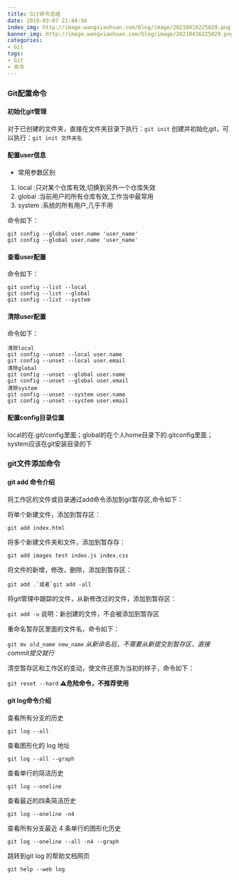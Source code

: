 ```yaml
---
title: Git命令总结
date: 2019-03-07 21:44:56
index_img: http://image.wangxiaohuan.com/blog/image/20210416225029.png
banner_img: http://image.wangxiaohuan.com/blog/image/20210416225029.png
categories:
- Git
tags:
- Git
- 命令
---
```


### Git配置命令



#### 初始化git管理

对于已创建的文件夹，直接在文件夹目录下执行：`git init`
创建并初始化git，可以执行：`git init 文件夹名`

#### 配置user信息

- 常用参数区别

1. local :只对某个仓库有效,切换到另外一个仓库失效
2. global :当前用户的所有仓库有效,工作当中最常用
3. system :系统的所有用户,几乎不用

命令如下：

```
git config --global user.name 'user_name'
git config --global user.name 'user_name'
```

#### 查看user配置

命令如下：

```
git config --list --local
git config --list --global
git config --list --system
```

#### 清除user配置

命令如下：

```
清除local
git config --unset --local user.name
git config --unset --local user.email
清除global
git config --unset --global user.name
git config --unset --global user.email
清除system
git config --unset --system user.name
git config --unset --system user.email
```

#### 配置config目录位置

local的在.git/config里面；global的在个人home目录下的.gitconfig里面；system应该在git安装目录的下

### git文件添加命令

#### git add 命令介绍

将工作区的文件或目录通过add命令添加到git暂存区,命令如下：

将单个新建文件，添加到暂存区：

```
git add index.html
```

将多个新建文件夹和文件，添加到暂存存：

```
git add images test index.js index.css
```

将文件的新增，修改，删除，添加到暂存区：

```
git add .`或者`git add -all
```

将git管理中跟踪的文件，从新修改过的文件，添加到暂存区：

`git add -u` 说明：新创建的文件，不会被添加到暂存区

重命名暂存区里面的文件名，命令如下：

`git mv old_name new_name` *从新命名后，不需要从新提交到暂存区，直接commit提交就行*

清空暂存区和工作区的变动，使文件还原为当初的样子，命令如下：

`git reset --hard` **⚠️危险命令，不推荐使用**

#### git log命令介绍

查看所有分支的历史

```
git log --all
```

查看图形化的 log 地址

```
git log --all --graph
```

查看单行的简洁历史

```
git log --oneline
```

查看最近的四条简洁历史

```
git log --oneline -n4
```

查看所有分支最近 4 条单行的图形化历史

```
git log --oneline --all -n4 --graph
```

跳转到git log 的帮助文档网页

```
git help --web log
```